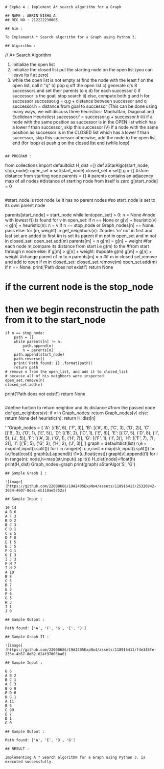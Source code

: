 ```
# ExpNo 4 : Implement A* search algorithm for a Graph

## NAME : ABRIN NISHA A
## REG NO : 212222230005

## Aim :

To ImplementA * Search algorithm for a Graph using Python 3.

## Algorithm :

```
// A* Search Algorithm
1.  Initialize the open list
2.  Initialize the closed list
    put the starting node on the open 
    list (you can leave its f at zero)
3.  while the open list is not empty
    a) find the node with the least f on 
       the open list, call it "q"
    b) pop q off the open list
    c) generate q's 8 successors and set their 
       parents to q
    d) for each successor
        i) if successor is the goal, stop search
        ii) else, compute both g and h for successor
          successor.g = q.g + distance between 
                              successor and q
          successor.h = distance from goal to 
          successor (This can be done using many 
          ways, we will discuss three heuristics- 
          Manhattan, Diagonal and Euclidean 
          Heuristics)
          successor.f = successor.g + successor.h
        iii) if a node with the same position as 
            successor is in the OPEN list which has a 
           lower f than successor, skip this successor
        iV) if a node with the same position as 
            successor  is in the CLOSED list which has
            a lower f than successor, skip this successor
            otherwise, add  the node to the open list
     end (for loop)
    e) push q on the closed list
    end (while loop)
```

## PROGRAM :

```
from collections import defaultdict
H_dist ={}
def aStarAlgo(start_node, stop_node):
    open_set = set(start_node)
    closed_set = set()
    g = {}               #store distance from starting node
    parents = {}         # parents contains an adjacency map of all nodes
    #distance of starting node from itself is zero
    g[start_node] = 0
```
```
#start_node is root node i.e it has no parent nodes
#so start_node is set to its own parent node

parents[start_node] = start_node
while len(open_set) > 0:
    n = None
    #node with lowest f() is found
    for v in open_set:
        if n == None or g[v] + heuristic(v) < g[n] + heuristic(n):
            n = v
    if n == stop_node or Graph_nodes[n] == None:
        pass
    else:
        for (m, weight) in get_neighbors(n):
            #nodes 'm' not in first and last set are added to first
            #n is set its parent
            if m not in open_set and m not in closed_set:
                open_set.add(m)
                parents[m] = n
                g[m] = g[n] + weight
            #for each node m,compare its distance from start i.e g(m) to the
            #from start through n node
            else:
                if g[m] > g[n] + weight:
                    #update g(m)
                    g[m] = g[n] + weight
                    #change parent of m to n
                    parents[m] = n
                    #if m in closed set,remove and add to open
                    if m in closed_set:
                        closed_set.remove(m)
                        open_set.add(m)
    if n == None:
        print('Path does not exist!')
        return None
        
# if the current node is the stop_node
# then we begin reconstructin the path from it to the start_node

    if n == stop_node:
        path = []
        while parents[n] != n:
            path.append(n)
            n = parents[n]
        path.append(start_node)
        path.reverse()
        print('Path found: {}'.format(path))
        return path
    # remove n from the open_list, and add it to closed_list
    # because all of his neighbors were inspected
    open_set.remove(n)
    closed_set.add(n)
print('Path does not exist!')
return None
```
```


#define fuction to return neighbor and its distance
#from the passed node
def get_neighbors(v):
    if v in Graph_nodes:
        return Graph_nodes[v]
    else:
        return None
def heuristic(n):
    return H_dist[n]
          
'''Graph_nodes = {
    'A': [('B', 6), ('F', 3)],
    'B': [('A', 6), ('C', 3), ('D', 2)],
    'C': [('B', 3), ('D', 1), ('E', 5)],
    'D': [('B', 2), ('C', 1), ('E', 8)],
    'E': [('C', 5), ('D', 8), ('I', 5), ('J', 5)],
    'F': [('A', 3), ('G', 1), ('H', 7)],
    'G': [('F', 1), ('I', 3)],
    'H': [('F', 7), ('I', 2)],
    'I': [('E', 5), ('G', 3), ('H', 2), ('J', 3)],
}
graph = defaultdict(list)
n,e = map(int,input().split())
for i in range(e):
    u,v,cost = map(str,input().split())
    t=(v,float(cost))
    graph[u].append(t)
    t1=(u,float(cost))
    graph[v].append(t1)
for i in range(n):
    node,h=map(str,input().split())
    H_dist[node]=float(h)
print(H_dist)
Graph_nodes=graph
print(graph)
aStarAlgo('S', 'G')
```
## Sample Graph I :

![image](https://github.com/22008686/19AI405ExpNo4/assets/118916413/25326942-3034-4607-8da1-eb110ae5752a)

## Sample Input :

10 14
A B 6
A F 3
B D 2
B C 3
C D 1
C E 5
D E 8
E I 5
E J 5
F G 1
G I 3
I J 3
F H 7
I H 2
A 10
B 8
C 5
D 7
E 3
F 6
G 5
H 3
I 1
J 0

## Sample Output :

Path found: ['A', 'F', 'G', 'I', 'J']

## Sample Graph II :

![image](https://github.com/22008686/19AI405ExpNo4/assets/118916413/f4e348fe-235e-4b57-8d62-024f97003ba6)

## Sample Input :

6 6
A B 2
B C 1
A E 3
B G 9
E D 6
D G 1
A 11
B 6
C 99
E 7
D 1
G 0

## Sample Output :

Path found: ['A', 'E', 'D', 'G']

## RESULT :

Implementing A * Search algorithm for a Graph using Python 3. is executed successfully.
```
